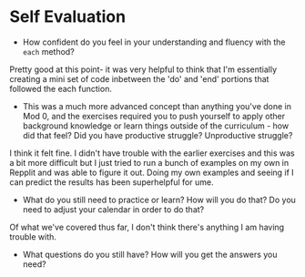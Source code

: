 # Self Evaluation

- How confident do you feel in your understanding and fluency with the `each` method?

Pretty good at this point- it was very helpful to think that I'm essentially creating a mini set of code inbetween the 'do' and 'end' portions that followed the each function. 

- This was a much more advanced concept than anything you've done in Mod 0, and the exercises required you to push yourself to apply other background knowledge or learn things outside of the curriculum - how did that feel? Did you have productive struggle? Unproductive struggle?

I think it felt fine. I didn't have trouble with the earlier exercises and this was a bit more difficult but I just tried to run a bunch of examples on my own in Repplit and was able to figure it out. Doing my own examples and seeing if I can predict the results has been superhelpful for ume. 

- What do you still need to practice or learn? How will you do that? Do you need to adjust your calendar in order to do that?

Of what we've covered thus far, I don't think there's anything I am having trouble with. 

- What questions do you still have? How will you get the answers you need?